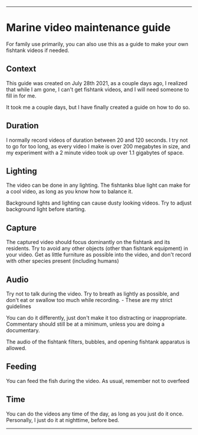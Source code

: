 
***

# Marine video maintenance guide

For family use primarily, you can also use this as a guide to make your own fishtank videos if needed.

## Context

This guide was created on July 28th 2021, as a couple days ago, I realized that while I am gone, I can't get fishtank videos, and I will need someone to fill in for me.

It took me a couple days, but I have finally created a guide on how to do so.

## Duration

I normally record videos of duration between 20 and 120 seconds. I try not to go for too long, as every video I make is over 200 megabytes in size, and my experiment with a 2 minute video took up over 1.1 gigabytes of space.

## Lighting

The video can be done in any lighting. The fishtanks blue light can make for a cool video, as long as you know how to balance it.

Background lights and lighting can cause dusty looking videos. Try to adjust background light before starting.

## Capture

The captured video should focus dominantly on the fishtank and its residents. Try to avoid any other objects (other than fishtank equipment) in your video. Get as little furniture as possible into the video, and don't record with other species present (including humans)

## Audio

Try not to talk during the video. Try to breath as lightly as possible, and don't eat or swallow too much while recording. - These are my strict guidelines

You can do it differently, just don't make it too distracting or inappropriate. Commentary should still be at a minimum, unless you are doing a documentary.

The audio of the fishtank filters, bubbles, and opening fishtank apparatus is allowed.

## Feeding

You can feed the fish during the video. As usual, remember not to overfeed

## Time

You can do the videos any time of the day, as long as you just do it once. Personally, I just do it at nighttime, before bed.

***

